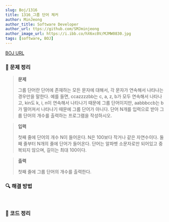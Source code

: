 ```yaml
---
slug: Boj/1316
title: 1316_그룹 단어 체커
author: MinJeong
author_title: Software Developer
author_url: ttps://github.com/SMJminjeong
author_image_url: https://i.ibb.co/hX6xc0V/MJMW0830.jpg
tags: [software, BOJ]
---
```


[BOJ URL](https://www.acmicpc.net/problem/1316)

### 📢 문제 정리
> **문제**
>
> 그룹 단어란 단어에 존재하는 모든 문자에 대해서, 각 문자가 연속해서 나타나는 경우만을 말한다. 
> 예를 들면, ccazzzzbb는 c, a, z, b가 모두 연속해서 나타나고, kin도 k, i, n이 연속해서 나타나기 때문에 그룹 단어이지만, aabbbccb는 b가 떨어져서 나타나기 때문에 그룹 단어가 아니다.
단어 N개를 입력으로 받아 그룹 단어의 개수를 출력하는 프로그램을 작성하시오.


> **입력**
>
> 첫째 줄에 단어의 개수 N이 들어온다. N은 100보다 작거나 같은 자연수이다. 
> 둘째 줄부터 N개의 줄에 단어가 들어온다. 단어는 알파벳 소문자로만 되어있고 중복되지 않으며, 길이는 최대 100이다.


> **출력**
>
> 첫째 줄에 그룹 단어의 개수를 출력한다.

[//]: # (![1316.png]&#40;../BojImgs/1316/1316.png&#41;)

### 🔍 해결 방법


<br/>

### 📌 코드 정리

```java

```